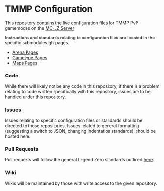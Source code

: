 # TMMP Configuration
This repository contains the live configuration files for TMMP PvP gamemodes on the [MC-LZ Server](http://mc-lz.com/)

Instructions and standards relating to configuration files are located in the specific submodules gh-pages.

* [Arena Pages](http://mc-lz.com/)
* [Gametype Pages](http://mc-lz.com/)
* [Maps Pages](http://mc-lz.com/)

### Code
While there will likely not be any code in this repository, if there is a problem relating to code written specifically with this repository, issues are to be handled under this repository.

### Issues
Issues relating to specific configuration files or standards should be directed to those repositories. Issues related to general formatting (suggesting a switch to JSON, changing indentation standards), should be hosted here.

### Pull Requests
Pull requests will follow the general Legend Zero standards outlined [here](#).

### Wiki
Wikis will be maintained by those with write access to the given repository.
